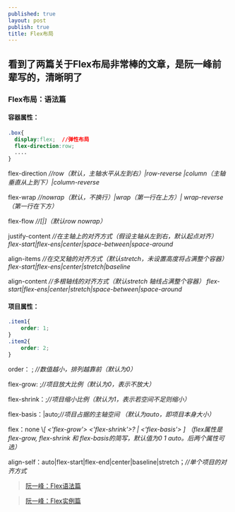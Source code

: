 ```yaml
---
published: true
layout: post
publish: true
title: Flex布局
---
```

## 看到了两篇关于Flex布局非常棒的文章，是阮一峰前辈写的，清晰明了

### Flex布局：语法篇
#### 容器属性：

```css
.box{
  display:flex;  //弹性布局
  flex-direction:row;
  ....
}
```

flex-direction     _//row（默认，主轴水平从左到右）\|row-reverse
\|column（主轴垂直从上到下）\|column-reverse_

flex-wrap     _//nowrap（默认，不换行）\|wrap（第一行在上方）\|
wrap-reverse（第一行在下方）_

flex-flow    _//[<flex-direction>\|<flex-wrap>]（默认row nowrap）_

justify-content     _//在主轴上的对齐方式（假设主轴从左到右，默认起点对齐）
flex-start\|flex-ens\|center\|space-between\|space-around_

align-items      _//在交叉轴的对齐方式（默认stretch，未设置高度将占满整个容器）
flex-start\|flex-ens\|center\|stretch\|baseline_

align-content     _//多根轴线的对齐方式（默认stretch 轴线占满整个容器）
flex-start\|flex-ens\|center\|stretch\|space-between\|space-around_

#### 项目属性：

```css
.item1{
	order: 1;
}
.item2{
	order: 2;
}
```

order： <integer>; _//数值越小，排列越靠前（默认为0）_
  
flex-grow: <number>;_//项目放大比例（默认为0，表示不放大）_
  
flex-shrink：<number>;_//项目缩小比例（默认为1，表示若空间不足则缩小）_
  
flex-basis：<length>\|auto;_//项目占据的主轴空间 （默认为auto，即项目本身大小）_
  
flex：none \\_[ <'flex-grow'> <'flex-shrink'>? \| <'flex-basis'> ]
（flex属性是flex-grow, flex-shrink 和 flex-basis的简写，默认值为0 1 auto。后两个属性可选）_

align-self：auto\|flex-start\|flex-end\|center\|baseline\|stretch；_//单个项目的对齐方式_


> [阮一峰：Flex语法篇](http://www.ruanyifeng.com/blog/2015/07/flex-grammar.html "link")

> [阮一峰：Flex实例篇](http://www.ruanyifeng.com/blog/2015/07/flex-examples.html "link")

